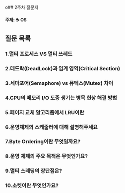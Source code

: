 o## 2주차 질문지

#### 주제: ☕ OS



## 질문 목록

### 1.멀티 프로세스 VS 멀티 쓰레드
### 2.데드락(DeadLock)과 임계 영역(Critical Section)
### 3.세마포어(Semaphore) vs 뮤텍스(Mutex) 차이
### 4.CPU의 메모리 I/O 도중 생기는 병목 현상 해결 방법
### 5.페이지 교체 알고리즘에서 LRU이란
### 6.운영체제의 스케줄러에 대해 설명해주세요
### 7.Byte Ordering이란 무엇일까요?
### 8.운영 체제의 주요 목적은 무엇인가요?
### 9.멀티 스레딩의 장단점은?
### 10.소켓이란 무엇인가요?
